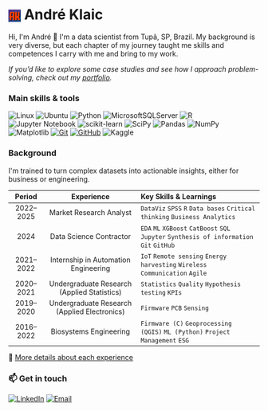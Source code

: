 <h1>
    <a href="https://andre-kmp.github.io/">
     <img align="center" width="25px" src="https://raw.githubusercontent.com/andre-kmp/andre-kmp.github.io/refs/heads/main/images/favicon.png"></a>
    <span>André Klaic</span>
</h1>

Hi, I'm André 🖖 I'm a data scientist from Tupã, SP, Brazil. My background is very diverse, but each chapter of my journey taught me skills and competences I carry with me and bring to my work.

<i>If you’d like to explore some case studies and see how I approach problem-solving, check out my [portfolio](https://andre-kmp.github.io/).</i>


### Main skills & tools
![Linux](https://img.shields.io/badge/Linux-FCC624?style=for-the-badge&logo=linux&logoColor=black)
![Ubuntu](https://img.shields.io/badge/Ubuntu-E95420?style=for-the-badge&logo=ubuntu&logoColor=white)
![Python](https://img.shields.io/badge/Python-000?style=for-the-badge&logo=Python&logoColor=white)
![MicrosoftSQLServer](https://img.shields.io/badge/SQL%20Server-CC2927?style=for-the-badge&logo=microsoft%20sql%20server&logoColor=white)
![R](https://img.shields.io/badge/r-%23276DC3.svg?style=for-the-badge&logo=r&logoColor=white)
![Jupyter Notebook](https://img.shields.io/badge/jupyter-%23FA0F00.svg?style=for-the-badge&logo=jupyter&logoColor=white)
![scikit-learn](https://img.shields.io/badge/scikit--learn-%23F7931E.svg?style=for-the-badge&logo=scikit-learn&logoColor=white)
![SciPy](https://img.shields.io/badge/SciPy-%230C55A5.svg?style=for-the-badge&logo=scipy&logoColor=%white)
![Pandas](https://img.shields.io/badge/pandas-%23150458.svg?style=for-the-badge&logo=pandas&logoColor=white)
![NumPy](https://img.shields.io/badge/numpy-%23013243.svg?style=for-the-badge&logo=numpy&logoColor=white)
![Matplotlib](https://img.shields.io/badge/Matplotlib-%23ffffff.svg?style=for-the-badge&logo=Matplotlib&logoColor=black)
[![Git](https://img.shields.io/badge/Git-000?style=for-the-badge&logo=git&logoColor=E94D5F)](https://git-scm.com/doc)
[![GitHub](https://img.shields.io/badge/GitHub-000?style=for-the-badge&logo=github&logoColor=30A3DC)](https://docs.github.com/)
![Kaggle](https://img.shields.io/badge/Kaggle-035a7d?style=for-the-badge&logo=kaggle&logoColor=white)


### Background

I'm trained to turn complex datasets into actionable insights, either for business or engineering.

|  Period  |           Experience           | Key Skills & Learnings                                                             |
| :-------: | :-----------------------------: | :---------------------------------------------------------------- |
| 2022–2025 | Market Research Analyst | `DataViz` `SPSS` `R` `Data bases` `Critical thinking` `Business Analytics`        |
|    2024   |     Data Science Contractor     | `EDA` `ML` `XGBoost` `CatBoost` `SQL` `Jupyter` `Synthesis of information` `Git` `GitHub`        |
| 2021–2022 |       Internship in Automation Engineering      | `IoT` `Remote sensing` `Energy harvesting` `Wireless Communication` `Agile`          |
| 2020–2021 |    Undergraduate Research (Applied Statistics)   | `Statistics` `Quality` `Hypothesis testing` `KPIs`     |
| 2019–2020 |    Undergraduate Research (Applied Electronics)   | `Firmware` `PCB` `Sensing`               |
| 2016–2022 |       Biosystems Engineering      | `Firmware (C)` `Geoprocessing (QGIS)` `ML (Python)` `Project Management` `ESG` |

🔗 [More details about each experience](https://andre-kmp.github.io/#aboutme)



### 📫 Get in touch
[![LinkedIn](https://img.shields.io/badge/LinkedIn-0A66C2?style=for-the-badge&logo=linkedin&logoColor=white)](https://linkedin.com/in/andreklaic)
[![Email](https://img.shields.io/badge/Email-000?style=for-the-badge&logo=gmail&logoColor=white)](mailto:andreklaic@gmail.com)
